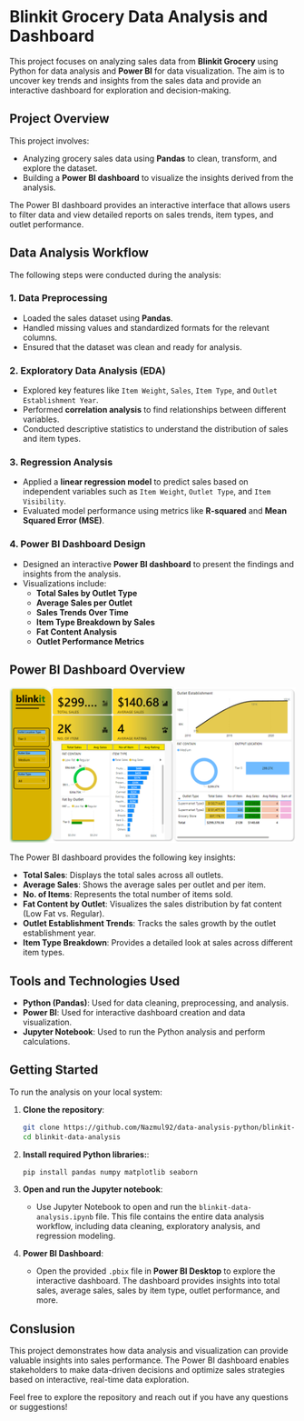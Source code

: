 # Blinkit Grocery Data Analysis and Dashboard

This project focuses on analyzing sales data from **Blinkit Grocery** using Python for data analysis and **Power BI** for data visualization. The aim is to uncover key trends and insights from the sales data and provide an interactive dashboard for exploration and decision-making.

## Project Overview
This project involves:
- Analyzing grocery sales data using **Pandas** to clean, transform, and explore the dataset.
- Building a **Power BI dashboard** to visualize the insights derived from the analysis.

The Power BI dashboard provides an interactive interface that allows users to filter data and view detailed reports on sales trends, item types, and outlet performance.

## Data Analysis Workflow
The following steps were conducted during the analysis:

### 1. Data Preprocessing
- Loaded the sales dataset using **Pandas**.
- Handled missing values and standardized formats for the relevant columns.
- Ensured that the dataset was clean and ready for analysis.

### 2. Exploratory Data Analysis (EDA)
- Explored key features like `Item Weight`, `Sales`, `Item Type`, and `Outlet Establishment Year`.
- Performed **correlation analysis** to find relationships between different variables.
- Conducted descriptive statistics to understand the distribution of sales and item types.

### 3. Regression Analysis
- Applied a **linear regression model** to predict sales based on independent variables such as `Item Weight`, `Outlet Type`, and `Item Visibility`.
- Evaluated model performance using metrics like **R-squared** and **Mean Squared Error (MSE)**.

### 4. Power BI Dashboard Design
- Designed an interactive **Power BI dashboard** to present the findings and insights from the analysis.
- Visualizations include:
  - **Total Sales by Outlet Type**
  - **Average Sales per Outlet**
  - **Sales Trends Over Time**
  - **Item Type Breakdown by Sales**
  - **Fat Content Analysis**
  - **Outlet Performance Metrics**

## Power BI Dashboard Overview

![Blinkit Power BI Dashboard](blinkit-data-dashboard.png)

The Power BI dashboard provides the following key insights:
- **Total Sales**: Displays the total sales across all outlets.
- **Average Sales**: Shows the average sales per outlet and per item.
- **No. of Items**: Represents the total number of items sold.
- **Fat Content by Outlet**: Visualizes the sales distribution by fat content (Low Fat vs. Regular).
- **Outlet Establishment Trends**: Tracks the sales growth by the outlet establishment year.
- **Item Type Breakdown**: Provides a detailed look at sales across different item types.

## Tools and Technologies Used
- **Python (Pandas)**: Used for data cleaning, preprocessing, and analysis.
- **Power BI**: Used for interactive dashboard creation and data visualization.
- **Jupyter Notebook**: Used to run the Python analysis and perform calculations.

## Getting Started

To run the analysis on your local system:

1. **Clone the repository**:
   ```bash
   git clone https://github.com/Nazmul92/data-analysis-python/blinkit-data-analysis.git
   cd blinkit-data-analysis
   ```
2. **Install required Python libraries:**:
   ```bash
   pip install pandas numpy matplotlib seaborn
   ```
3. **Open and run the Jupyter notebook**:
   - Use Jupyter Notebook to open and run the `blinkit-data-analysis.ipynb` file. This file contains the entire data analysis workflow, including data cleaning, exploratory analysis, and regression modeling.

4. **Power BI Dashboard**:
   - Open the provided `.pbix` file in **Power BI Desktop** to explore the interactive dashboard. The dashboard provides insights into total sales, average sales, sales by item type, outlet performance, and more.
## Conslusion
This project demonstrates how data analysis and visualization can provide valuable insights into sales performance. The Power BI dashboard enables stakeholders to make data-driven decisions and optimize sales strategies based on interactive, real-time data exploration.

Feel free to explore the repository and reach out if you have any questions or suggestions!
